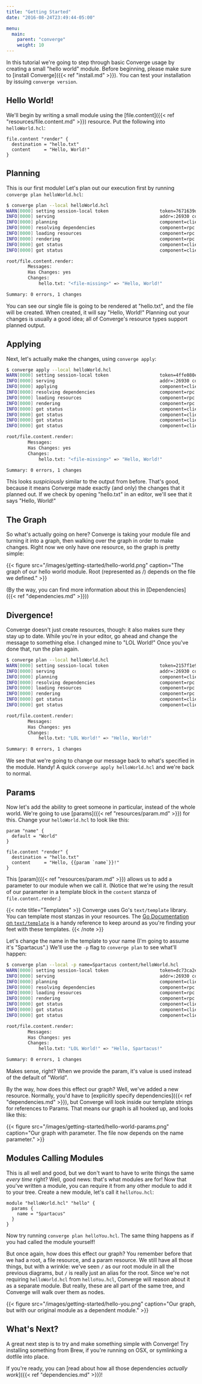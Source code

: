 ```yaml
---
title: "Getting Started"
date: "2016-08-24T23:49:44-05:00"

menu:
  main:
    parent: "converge"
    weight: 10
---
```


In this tutorial we're going to step through basic Converge usage by creating a
small "hello world" module. Before beginning, please make sure to
[install Converge]({{< ref "install.md" >}}). You can test your installation by
issuing `converge version`.

## Hello World!

We'll begin by writing a small module using the [file.content]({{< ref
"resources/file.content.md" >}}) resource. Put the following into
`helloWorld.hcl`:

```hcl
file.content "render" {
  destination = "hello.txt"
  content     = "Hello, World!"
}
```

## Planning

This is our first module! Let's plan out our execution first by running
`converge plan helloWorld.hcl`:

```sh
$ converge plan --local helloWorld.hcl
WARN[0000] setting session-local token                   token=7671639d-b007-4145-994b-0765080bd82c
INFO[0000] serving                                       addr=:26930 component=rpc
INFO[0000] planning                                      component=client file=hello.hcl
INFO[0000] resolving dependencies                        component=rpc function=ResolveDependencies runID=7ab3e976-8922-4df8-93ef-afd89cf0823c
INFO[0000] loading resources                             component=rpc function=SetResources runID=7ab3e976-8922-4df8-93ef-afd89cf0823c
INFO[0000] rendering                                     component=rpc function=Render runID=7ab3e976-8922-4df8-93ef-afd89cf0823c
INFO[0000] got status                                    component=client file=hello.hcl id=root/file.content.render run=STARTED stage=PLAN
INFO[0000] got status                                    component=client file=hello.hcl id=root run=STARTED stage=PLAN

root/file.content.render:
        Messages:
        Has Changes: yes
        Changes:
            hello.txt: "<file-missing>" => "Hello, World!"

Summary: 0 errors, 1 changes
```

You can see our single file is going to be rendered at "hello.txt", and the file
will be created. When created, it will say "Hello, World!" Planning out your
changes is usually a good idea; all of Converge's resource types support planned
output.

## Applying

Next, let's actually make the changes, using `converge apply`:

```sh
$ converge apply --local helloWorld.hcl
WARN[0000] setting session-local token                   token=4ffe080e-bc6b-4655-b7d5-e5456beb1e67
INFO[0000] serving                                       addr=:26930 component=rpc
INFO[0000] applying                                      component=client file=hello.hcl
INFO[0000] resolving dependencies                        component=rpc function=ResolveDependencies runID=56d53bc1-6fe5-4e17-a8a0-9ba97fd0c65c
INFO[0000] loading resources                             component=rpc function=SetResources runID=56d53bc1-6fe5-4e17-a8a0-9ba97fd0c65c
INFO[0000] rendering                                     component=rpc function=Render runID=56d53bc1-6fe5-4e17-a8a0-9ba97fd0c65c
INFO[0000] got status                                    component=client file=hello.hcl id=root/file.content.render run=STARTED stage=PLAN
INFO[0000] got status                                    component=client file=hello.hcl id=root run=STARTED stage=PLAN
INFO[0000] got status                                    component=client file=hello.hcl id=root/file.content.render run=STARTED stage=APPLY
INFO[0000] got status                                    component=client file=hello.hcl id=root run=STARTED stage=APPLY

root/file.content.render:
        Messages:
        Has Changes: yes
        Changes:
            hello.txt: "<file-missing>" => "Hello, World!"

Summary: 0 errors, 1 changes
```

This looks *suspiciously* similar to the output from before. That's good,
because it means Converge made exactly (and only) the changes that it planned
out. If we check by opening "hello.txt" in an editor, we'll see that it says
"Hello, World!"

## The Graph

So what's actually going on here? Converge is taking your module file and
turning it into a graph, then walking over the graph in order to make changes.
Right now we only have one resource, so the graph is pretty simple:

{{< figure src="/images/getting-started/hello-world.png"
           caption="The graph of our hello world module. Root (represented as /) depends on the file we defined." >}}

(By the way, you can find more information about this in [Dependencies]({{< ref
"dependencies.md" >}}))

## Divergence!

Converge doesn't just create resources, though: it also makes sure they stay up
to date. While you're in your editor, go ahead and change the message to
something else. I changed mine to "LOL World!" Once you've done that, run the
plan again.

```sh
$ converge plan --local helloWorld.hcl
WARN[0000] setting session-local token                   token=2157f1e9-6ca9-4e6f-a203-096608c9adcd
INFO[0000] serving                                       addr=:26930 component=rpc
INFO[0000] planning                                      component=client file=hello.hcl
INFO[0000] resolving dependencies                        component=rpc function=ResolveDependencies runID=5ca7bb15-c4b2-4453-b065-ac5cba288c82
INFO[0000] loading resources                             component=rpc function=SetResources runID=5ca7bb15-c4b2-4453-b065-ac5cba288c82
INFO[0000] rendering                                     component=rpc function=Render runID=5ca7bb15-c4b2-4453-b065-ac5cba288c82
INFO[0000] got status                                    component=client file=hello.hcl id=root/file.content.render run=STARTED stage=PLAN
INFO[0000] got status                                    component=client file=hello.hcl id=root run=STARTED stage=PLAN

root/file.content.render:
        Messages:
        Has Changes: yes
        Changes:
            hello.txt: "LOL World!" => "Hello, World!"

Summary: 0 errors, 1 changes
```

We see that we're going to change our message back to what's specified in the
module. Handy! A quick `converge apply helloWorld.hcl` and we're back to normal.

## Params

Now let's add the ability to greet someone in particular, instead of the whole
world. We're going to use [params]({{< ref "resources/param.md" >}}) for this.
Change your `helloWorld.hcl` to look like this:

```hcl
param "name" {
  default = "World"
}

file.content "render" {
  destination = "hello.txt"
  content     = "Hello, {{param `name`}}!"
}
```

This [param]({{< ref "resources/param.md" >}}) allows us to add a parameter to
our module when we call it. (Notice that we're using the result of our parameter
in a template block in the `content` stanza of `file.content.render`.)

{{< note title="Templates" >}}
Converge uses Go's `text/template` library. You can template most stanzas in
your resources. The
[Go Documentation on `text/template`](https://golang.org/pkg/text/template/) is
a handy reference to keep around as you're finding your feet with these
templates.
{{< /note >}}

Let's change the name in the template to your name (I'm going to assume it's
"Spartacus".) We'll use the `-p` flag to `converge plan` to see what'll happen:

```sh
$ converge plan --local -p name=Spartacus content/helloWorld.hcl
WARN[0000] setting session-local token                   token=dc73ca2e-d5dc-46d6-a2e4-81b848e7309c
INFO[0000] serving                                       addr=:26930 component=rpc
INFO[0000] planning                                      component=client file=hello.hcl
INFO[0000] resolving dependencies                        component=rpc function=ResolveDependencies runID=91562f11-df7b-4e8e-8fda-d341531afe92
INFO[0000] loading resources                             component=rpc function=SetResources runID=91562f11-df7b-4e8e-8fda-d341531afe92
INFO[0000] rendering                                     component=rpc function=Render runID=91562f11-df7b-4e8e-8fda-d341531afe92
INFO[0000] got status                                    component=client file=hello.hcl id=root/param.name run=STARTED stage=PLAN
INFO[0000] got status                                    component=client file=hello.hcl id=root/file.content.render run=STARTED stage=PLAN
INFO[0000] got status                                    component=client file=hello.hcl id=root run=STARTED stage=PLAN

root/file.content.render:
        Messages:
        Has Changes: yes
        Changes:
            hello.txt: "LOL World!" => "Hello, Spartacus!"

Summary: 0 errors, 1 changes
```

Makes sense, right? When we provide the param, it's value is used instead of the
default of "World".

By the way, how does this effect our graph? Well, we've added a new resource.
Normally, you'd have to [explicitly specify dependencies]({{< ref
"dependencies.md" >}}), but Converge will look inside our template strings for
references to Params. That means our graph is all hooked up, and looks like
this:

{{< figure src="/images/getting-started/hello-world-params.png"
           caption="Our graph with parameter. The file now depends on the name parameter." >}}

## Modules Calling Modules

This is all well and good, but we don't want to have to write things the same
*every time* right? Well, good news: that's what modules are for! Now that
you've written a module, you can require it from any other module to add it to
your tree. Create a new module, let's call it `helloYou.hcl`:

```hcl
module "helloWorld.hcl" "hello" {
  params {
    name = "Spartacus"
  }
}
```

Now try running `converge plan helloYou.hcl`. The same thing happens as if you
had called the module yourself!

But once again, how does this effect our graph? You remember before that we had
a root, a file resource, and a param resource. We still have all those things,
but with a wrinkle: we've seen `/` as our root module in all the previous
diagrams, but `/` is really just an alias for the root. Since we're not
requiring `helloWorld.hcl` from `helloYou.hcl`, Converge will reason about it as
a separate module. But really, these are all part of the same tree, and Converge
will walk over them as nodes.

{{< figure src="/images/getting-started/hello-you.png"
           caption="Our graph, but with our original module as a dependent module." >}}

## What's Next?

A great next step is to try and make something simple with Converge! Try
installing something from Brew, if you're running on OSX, or symlinking a
dotfile into place.

If you're ready, you can
[read about how all those dependencies *actually work*]({{< ref
"dependencies.md" >}})!
